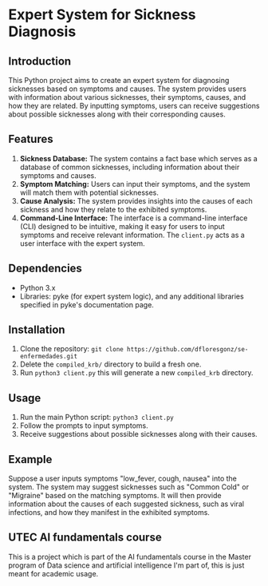 # Expert System for Sickness Diagnosis

## Introduction
This Python project aims to create an expert system for diagnosing sicknesses based on symptoms and causes. The system provides users with information about various sicknesses, their symptoms, causes, and how they are related. By inputting symptoms, users can receive suggestions about possible sicknesses along with their corresponding causes.

## Features
1. **Sickness Database:** The system contains a fact base which serves as a database of common sicknesses, including information about their symptoms and causes.
2. **Symptom Matching:** Users can input their symptoms, and the system will match them with potential sicknesses.
3. **Cause Analysis:** The system provides insights into the causes of each sickness and how they relate to the exhibited symptoms.
4. **Command-Line Interface:** The interface is a command-line interface (CLI) designed to be intuitive, making it easy for users to input symptoms and receive relevant information. The `client.py` acts as a user interface with the expert system.

## Dependencies
- Python 3.x
- Libraries: pyke (for expert system logic), and any additional libraries specified in pyke's documentation page.

## Installation
1. Clone the repository: `git clone https://github.com/dfloresgonz/se-enfermedades.git`
2. Delete the `compiled_krb/` directory to build a fresh one.
3. Run `python3 client.py` this will generate a new `compiled_krb` directory.

## Usage
1. Run the main Python script: `python3 client.py`
2. Follow the prompts to input symptoms.
3. Receive suggestions about possible sicknesses along with their causes.

## Example
Suppose a user inputs symptoms "low_fever, cough, nausea" into the system. The system may suggest sicknesses such as "Common Cold" or "Migraine" based on the matching symptoms. It will then provide information about the causes of each suggested sickness, such as viral infections, and how they manifest in the exhibited symptoms.

## UTEC AI fundamentals course
This is a project which is part of the AI fundamentals course in the Master program of Data science and artificial intelligence I'm part of, this is just meant for academic usage.

